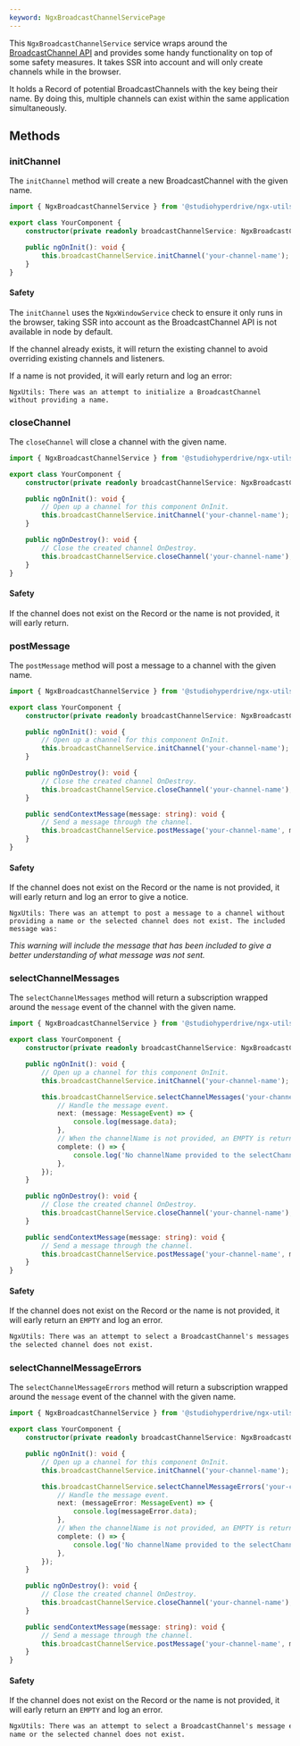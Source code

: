 ```yaml
---
keyword: NgxBroadcastChannelServicePage
---
```


This `NgxBroadcastChannelService` service wraps around the [BroadcastChannel API](https://developer.mozilla.org/en-US/docs/Web/API/Broadcast_Channel_API) and provides some handy functionality on top of some safety measures. It takes SSR into account and will only create channels while in the browser.

It holds a Record of potential BroadcastChannels with the key being their name. By doing this, multiple channels can exist within the same application simultaneously.

## Methods

### initChannel

The `initChannel` method will create a new BroadcastChannel with the given name.

```typescript
import { NgxBroadcastChannelService } from '@studiohyperdrive/ngx-utils';

export class YourComponent {
	constructor(private readonly broadcastChannelService: NgxBroadcastChannelService) {}

	public ngOnInit(): void {
		this.broadcastChannelService.initChannel('your-channel-name');
	}
}
```

#### Safety

The `initChannel` uses the `NgxWindowService` check to ensure it only runs in the browser, taking SSR into account as the BroadcastChannel API is not available in node by default.

If the channel already exists, it will return the existing channel to avoid overriding existing channels and listeners.

If a name is not provided, it will early return and log an error:

```
NgxUtils: There was an attempt to initialize a BroadcastChannel without providing a name.
```

### closeChannel

The `closeChannel` will close a channel with the given name.

```typescript
import { NgxBroadcastChannelService } from '@studiohyperdrive/ngx-utils';

export class YourComponent {
	constructor(private readonly broadcastChannelService: NgxBroadcastChannelService) {}

	public ngOnInit(): void {
		// Open up a channel for this component OnInit.
		this.broadcastChannelService.initChannel('your-channel-name');
	}

	public ngOnDestroy(): void {
		// Close the created channel OnDestroy.
		this.broadcastChannelService.closeChannel('your-channel-name');
	}
}
```

#### Safety

If the channel does not exist on the Record or the name is not provided, it will early return.

### postMessage

The `postMessage` method will post a message to a channel with the given name.

```typescript
import { NgxBroadcastChannelService } from '@studiohyperdrive/ngx-utils';

export class YourComponent {
	constructor(private readonly broadcastChannelService: NgxBroadcastChannelService) {}

	public ngOnInit(): void {
		// Open up a channel for this component OnInit.
		this.broadcastChannelService.initChannel('your-channel-name');
	}

	public ngOnDestroy(): void {
		// Close the created channel OnDestroy.
		this.broadcastChannelService.closeChannel('your-channel-name');
	}

	public sendContextMessage(message: string): void {
		// Send a message through the channel.
		this.broadcastChannelService.postMessage('your-channel-name', message);
	}
}
```

#### Safety

If the channel does not exist on the Record or the name is not provided, it will early return and log an error to give a notice.

```
NgxUtils: There was an attempt to post a message to a channel without providing a name or the selected channel does not exist. The included message was:
```

_This warning will include the message that has been included to give a better understanding of what message was not sent._

### selectChannelMessages

The `selectChannelMessages` method will return a subscription wrapped around the `message` event of the channel with the given name.

```typescript
import { NgxBroadcastChannelService } from '@studiohyperdrive/ngx-utils';

export class YourComponent {
	constructor(private readonly broadcastChannelService: NgxBroadcastChannelService) {}

	public ngOnInit(): void {
		// Open up a channel for this component OnInit.
		this.broadcastChannelService.initChannel('your-channel-name');

		this.broadcastChannelService.selectChannelMessages('your-channel-name').subscribe({
			// Handle the message event.
			next: (message: MessageEvent) => {
				console.log(message.data);
			},
			// When the channelName is not provided, an EMPTY is returned to not break the subscription.
			complete: () => {
				console.log('No channelName provided to the selectChannel method');
			},
		});
	}

	public ngOnDestroy(): void {
		// Close the created channel OnDestroy.
		this.broadcastChannelService.closeChannel('your-channel-name');
	}

	public sendContextMessage(message: string): void {
		// Send a message through the channel.
		this.broadcastChannelService.postMessage('your-channel-name', message);
	}
}
```

#### Safety

If the channel does not exist on the Record or the name is not provided, it will early return an `EMPTY` and log an error.

```html
NgxUtils: There was an attempt to select a BroadcastChannel's messages without providing a name or
the selected channel does not exist.
```

### selectChannelMessageErrors

The `selectChannelMessageErrors` method will return a subscription wrapped around the `message` event of the channel with the given name.

```typescript
import { NgxBroadcastChannelService } from '@studiohyperdrive/ngx-utils';

export class YourComponent {
	constructor(private readonly broadcastChannelService: NgxBroadcastChannelService) {}

	public ngOnInit(): void {
		// Open up a channel for this component OnInit.
		this.broadcastChannelService.initChannel('your-channel-name');

		this.broadcastChannelService.selectChannelMessageErrors('your-channel-name').subscribe({
			// Handle the message event.
			next: (messageError: MessageEvent) => {
				console.log(messageError.data);
			},
			// When the channelName is not provided, an EMPTY is returned to not break the subscription.
			complete: () => {
				console.log('No channelName provided to the selectChannel method');
			},
		});
	}

	public ngOnDestroy(): void {
		// Close the created channel OnDestroy.
		this.broadcastChannelService.closeChannel('your-channel-name');
	}

	public sendContextMessage(message: string): void {
		// Send a message through the channel.
		this.broadcastChannelService.postMessage('your-channel-name', message);
	}
}
```

#### Safety

If the channel does not exist on the Record or the name is not provided, it will early return an `EMPTY` and log an error.

```html
NgxUtils: There was an attempt to select a BroadcastChannel's message errors without providing a
name or the selected channel does not exist.
```
